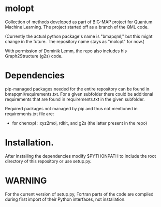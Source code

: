 # molopt

Collection of methods developed as part of BIG-MAP project for Quantum Machine Learning. The project started off as a branch of the QML code.

(Currently the actual python package's name is "bmapqml," but this might change in the future. The repository name stays as "molopt" for now.)

With permission of Dominik Lemm, the repo also includes his Graph2Structure (g2s) code.

# Dependencies

pip-managed packages needed for the entire repository can be found in bmapqml/requirements.txt. For a given subfolder there could be additional requirements that are found in requirements.txt in the given subfolder.

Required packages not managed by pip and thus not mentioned in requirements.txt file are:
- for chemxpl : xyz2mol, rdkit, and g2s (the latter present in the repo)

# Installation.

After installing the dependencies modify $PYTHONPATH to include the root directory of this repository or use setup.py.

# WARNING

For the current version of setup.py, Fortran parts of the code are compiled during first import of their Python interfaces, not installation.
